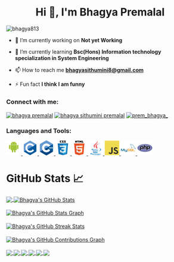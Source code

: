 <h1 align="center">Hi 👋, I'm Bhagya Premalal</h1>
<p align="left"> <img src="https://komarev.com/ghpvc/?username=bhagya813&label=Profile%20views&color=0e75b6&style=flat" alt="bhagya813" /> </p>

- 🔭 I’m currently working on **Not yet Working**

- 🌱 I’m currently learning **Bsc(Hons) Information technology specialization in System Engineering**

- 📫 How to reach me **bhagyasithumini8@gmail.com**

- ⚡ Fun fact **I think I am funny**

<h3 align="left">Connect with me:</h3>
<p align="left">
<a href="https://linkedin.com/in/bhagya premalal" target="blank"><img align="center" src="https://raw.githubusercontent.com/rahuldkjain/github-profile-readme-generator/master/src/images/icons/Social/linked-in-alt.svg" alt="bhagya premalal" height="30" width="40" /></a>
<a href="https://fb.com/bhagya sithumini premalal" target="blank"><img align="center" src="https://raw.githubusercontent.com/rahuldkjain/github-profile-readme-generator/master/src/images/icons/Social/facebook.svg" alt="bhagya sithumini premalal" height="30" width="40" /></a>
<a href="https://instagram.com/prem_bhagya_" target="blank"><img align="center" src="https://raw.githubusercontent.com/rahuldkjain/github-profile-readme-generator/master/src/images/icons/Social/instagram.svg" alt="prem_bhagya_" height="30" width="40" /></a>
</p>

<h3 align="left">Languages and Tools:</h3>
<p align="left"> <a href="https://developer.android.com" target="_blank" rel="noreferrer"> <img src="https://raw.githubusercontent.com/devicons/devicon/master/icons/android/android-original-wordmark.svg" alt="android" width="40" height="40"/> </a> <a href="https://www.cprogramming.com/" target="_blank" rel="noreferrer"> <img src="https://raw.githubusercontent.com/devicons/devicon/master/icons/c/c-original.svg" alt="c" width="40" height="40"/> </a> <a href="https://www.w3schools.com/cpp/" target="_blank" rel="noreferrer"> <img src="https://raw.githubusercontent.com/devicons/devicon/master/icons/cplusplus/cplusplus-original.svg" alt="cplusplus" width="40" height="40"/> </a> <a href="https://www.w3schools.com/css/" target="_blank" rel="noreferrer"> <img src="https://raw.githubusercontent.com/devicons/devicon/master/icons/css3/css3-original-wordmark.svg" alt="css3" width="40" height="40"/> </a> <a href="https://www.w3.org/html/" target="_blank" rel="noreferrer"> <img src="https://raw.githubusercontent.com/devicons/devicon/master/icons/html5/html5-original-wordmark.svg" alt="html5" width="40" height="40"/> </a> <a href="https://www.java.com" target="_blank" rel="noreferrer"> <img src="https://raw.githubusercontent.com/devicons/devicon/master/icons/java/java-original.svg" alt="java" width="40" height="40"/> </a> <a href="https://developer.mozilla.org/en-US/docs/Web/JavaScript" target="_blank" rel="noreferrer"> <img src="https://raw.githubusercontent.com/devicons/devicon/master/icons/javascript/javascript-original.svg" alt="javascript" width="40" height="40"/> </a> <a href="https://www.mysql.com/" target="_blank" rel="noreferrer"> <img src="https://raw.githubusercontent.com/devicons/devicon/master/icons/mysql/mysql-original-wordmark.svg" alt="mysql" width="40" height="40"/> </a> <a href="https://www.php.net" target="_blank" rel="noreferrer"> <img src="https://raw.githubusercontent.com/devicons/devicon/master/icons/php/php-original.svg" alt="php" width="40" height="40"/> </a> </p>

# GitHub Stats 📈
<a href="https://github.com/Bhagya813/Bhagya813">
  <img align="center" src="https://github-readme-stats.vercel.app/api/top-langs/?username=Bhagya813&hide=less&title_color=d13979&text_color=c9cacc&icon_color=2bbc8a&bg_color=1d1f21&langs_count=3" />
</a>

<a href="https://github.com/Bhagya813/Bhagya813">
  <img align="center" src="https://github-readme-stats.vercel.app/api?username=Bhagya813&count_private=true&show_icons=true&theme=radical&hide_border=true&custom_title=Bhagya%20Premalal%27s%20Github%20Stats" alt="Bhagya's GitHub Stats" />
</a>
<br><br>

<a href="https://github.com/Bhagya813/Bhagya813">
  <img align="center" src="https://github-profile-summary-cards.vercel.app/api/cards/profile-details?username=Bhagya813&theme=radical&hide_border=true)](https://github.com/rahulkarda" alt="Bhagya's GitHub Stats Graph"/>
</a>
<br><br>

<a href="https://github.com/BhagyaPremalal/BhagyaPremalal">
  <img align="center" src="https://github-readme-streak-stats.herokuapp.com/?user=Bhagya813&theme=dark" alt="Bhagya's GitHub Streak Stats"/>
</a>
<br><br>

<a href="https://github.com/Bhagya813/Bhagya813">
  <img align="center" src="https://activity-graph.herokuapp.com/graph?username=Bhagya813&theme=react-dark&hide_border=true&custom_title=Contribution%20Graph" alt="Bhagya's GitHub Contributions Graph"/>
</a>
<br><br>

<a href="https://github.com/Bhagya813/NFT-Portal">
  <img align="center" src="https://github-readme-stats.vercel.app/api/pin/?username=Bhagya813&repo=NFT-Portal&title_color=ffffff&text_color=c9cacc&icon_color=2bbc8a&bg_color=1d1f21" />
</a> 

<a href="https://github.com/Bhagya813/Wave-Portal">
  <img align="center" src="https://github-readme-stats.vercel.app/api/pin/?username=Bhagya813&repo=Wave-Portal&title_color=ffffff&text_color=c9cacc&icon_color=2bbc8a&bg_color=1d1f21" />
</a>

<a href="https://github.com/Bhagya813/Portfolio">
  <img align="center" src="https://github-readme-stats.vercel.app/api/pin/?username=Bhagya813&repo=Portfolio&title_color=ffffff&text_color=c9cacc&icon_color=2bbc8a&bg_color=1d1f21" />
</a>

<a href="https://github.com/Bhagya813/NASA-APOD">
  <img align="center" src="https://github-readme-stats.vercel.app/api/pin/?username=Bhagya813&repo=NASA-APOD&title_color=ffffff&text_color=c9cacc&icon_color=2bbc8a&bg_color=1d1f21" />
</a>

<a href="https://github.com/Bhagya813/Web-Postman">
  <img align="center" src="https://github-readme-stats.vercel.app/api/pin/?username=Bhagya813&repo=Web-Postman&title_color=ffffff&text_color=c9cacc&icon_color=2bbc8a&bg_color=1d1f21" />

<a href="https://github.com/Bhagya813/IP-Address_Tracker">
  <img align="center" src="https://github-readme-stats.vercel.app/api/pin/?username=Bhagya813&repo=IP-Address-Tracker&title_color=ffffff&text_color=c9cacc&icon_color=2bbc8a&bg_color=1d1f21" />
</a>
<br><br>
